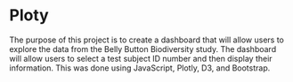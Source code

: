 # Ploty
The purpose of this project is to create a dashboard that will allow users to explore the data from the Belly Button Biodiversity study. The dashboard will allow users to select a test subject ID number and then display their information. This was done using JavaScript, Plotly, D3, and Bootstrap.
